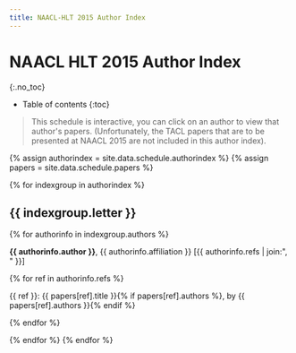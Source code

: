 ```yaml
---
title: NAACL-HLT 2015 Author Index
---
```

# NAACL HLT 2015 Author Index
{:.no_toc}

* Table of contents
{:toc}

> This schedule is interactive, you can click on an author to view that author's papers. (Unfortunately, the TACL papers that are to be presented at NAACL 2015 are not included in this author index).

{% assign authorindex = site.data.schedule.authorindex %}
{% assign papers = site.data.schedule.papers %}

{% for indexgroup in authorindex %}

## {{ indexgroup.letter }}

{% for authorinfo in indexgroup.authors %}

<div class="talkinfo">
<p>
<strong>{{ authorinfo.author }}</strong>,
{{ authorinfo.affiliation }}
[{{ authorinfo.refs | join:", " }}]
</p>

{% for ref in authorinfo.refs %}
<p class="talkabstract">
<span class="talkprefix">{{ ref }}</span>:
<span class="talktitle">{{ papers[ref].title }}</span>{% if papers[ref].authors %}, by
<span class="talkauthors">{{ papers[ref].authors }}</span>{% endif %}
</p>
{% endfor %}
</div>

{% endfor %}
{% endfor %}
